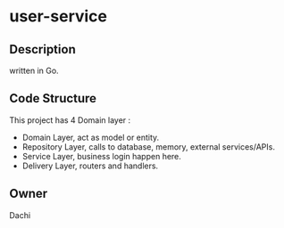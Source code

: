 # user-service

## Description
written in Go.

## Code Structure
This project has 4 Domain layer :

- Domain Layer, act as model or entity.
- Repository Layer, calls to database, memory, external services/APIs.
- Service Layer, business login happen here.
- Delivery Layer, routers and handlers.

## Owner
Dachi